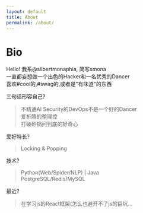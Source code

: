```yaml
---
layout: default
title: About
permalink: /about/
---
```

# Bio
Hello! 我系@silbertmonaphia, 简写smona   
一直都妄想做一个出色的Hacker和一名优秀的Dancer  
喜欢#cool的,#swag的,或者是"有味道"的东西  

三句话形容自己?
> 不精通AI Security的DevOps不是一个好的Dancer  
> 爱折腾的整理控  
> 打破砂锅问到底的好奇心  

爱好特长?  
> Locking & Popping  

技术?  
> Python(Web/Spider/NLP) | Java  
> PostgreSQL/Redis/MySQL  

最近?  
> 在学习js的React框架(怎么也避开不了js的巨坑...  
